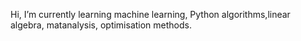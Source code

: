 Hi,
I’m currently learning machine learning, Python algorithms,linear algebra, matanalysis, optimisation methods.
